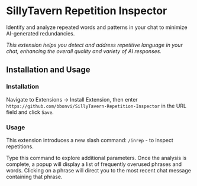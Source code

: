 # SillyTavern Repetition Inspector

Identify and analyze repeated words and patterns in your chat to minimize AI-generated redundancies.

*This extension helps you detect and address repetitive language in your chat, enhancing the overall quality and variety of AI responses.*

## Installation and Usage

### Installation

Navigate to Extensions -> Install Extension, then enter `https://github.com/bbonvi/SillyTavern-Repetition-Inspector` in the URL field and click `Save`.

### Usage

This extension introduces a new slash command: `/inrep` - to inspect repetitions.

Type this command to explore additional parameters. Once the analysis is complete, a popup will display a list of frequently overused phrases and words. Clicking on a phrase will direct you to the most recent chat message containing that phrase.
